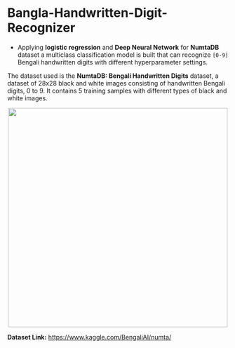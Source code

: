 # Bangla-Handwritten-Digit-Recognizer


*   Applying  **logistic regression** and **Deep Neural Network** for **NumtaDB** dataset a multiclass classification model is built that can recognize `[0-9]` Bengali handwritten digits with different hyperparameter settings.  

The dataset used is the  **NumtaDB: Bengali Handwritten Digits** dataset, a dataset of 28x28 black and white images consisting of handwritten Bengali digits, 0 to 9. It contains 5 training samples with different types of black and white images. 
<div align="center">
<img src="https://drive.google.com/uc?export=view&id=1YIyqdg82RnrQM5pfKidLtWHdpOiGJ3nN" width="500">
</div>

**Dataset Link:** https://www.kaggle.com/BengaliAI/numta/
